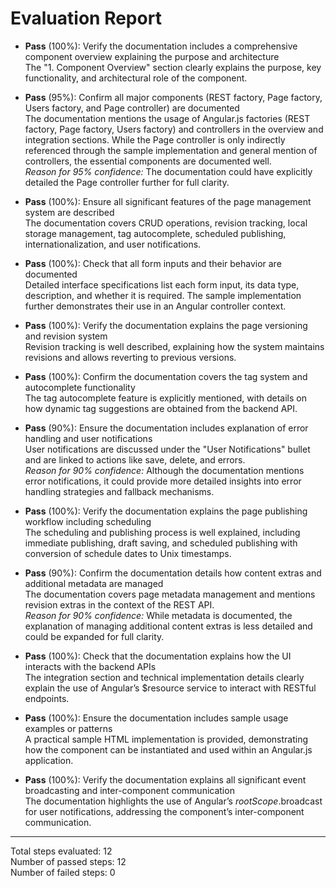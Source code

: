 # Evaluation Report

- **Pass** (100%): Verify the documentation includes a comprehensive component overview explaining the purpose and architecture  
  The "1. Component Overview" section clearly explains the purpose, key functionality, and architectural role of the component.

- **Pass** (95%): Confirm all major components (REST factory, Page factory, Users factory, and Page controller) are documented  
  The documentation mentions the usage of Angular.js factories (REST factory, Page factory, Users factory) and controllers in the overview and integration sections. While the Page controller is only indirectly referenced through the sample implementation and general mention of controllers, the essential components are documented well.  
  *Reason for 95% confidence:* The documentation could have explicitly detailed the Page controller further for full clarity.

- **Pass** (100%): Ensure all significant features of the page management system are described  
  The documentation covers CRUD operations, revision tracking, local storage management, tag autocomplete, scheduled publishing, internationalization, and user notifications.

- **Pass** (100%): Check that all form inputs and their behavior are documented  
  Detailed interface specifications list each form input, its data type, description, and whether it is required. The sample implementation further demonstrates their use in an Angular controller context.

- **Pass** (100%): Verify the documentation explains the page versioning and revision system  
  Revision tracking is well described, explaining how the system maintains revisions and allows reverting to previous versions.

- **Pass** (100%): Confirm the documentation covers the tag system and autocomplete functionality  
  The tag autocomplete feature is explicitly mentioned, with details on how dynamic tag suggestions are obtained from the backend API.

- **Pass** (90%): Ensure the documentation includes explanation of error handling and user notifications  
  User notifications are discussed under the "User Notifications" bullet and are linked to actions like save, delete, and errors.  
  *Reason for 90% confidence:* Although the documentation mentions error notifications, it could provide more detailed insights into error handling strategies and fallback mechanisms.

- **Pass** (100%): Verify the documentation explains the page publishing workflow including scheduling  
  The scheduling and publishing process is well explained, including immediate publishing, draft saving, and scheduled publishing with conversion of schedule dates to Unix timestamps.

- **Pass** (90%): Confirm the documentation details how content extras and additional metadata are managed  
  The documentation covers page metadata management and mentions revision extras in the context of the REST API.  
  *Reason for 90% confidence:* While metadata is documented, the explanation of managing additional content extras is less detailed and could be expanded for full clarity.

- **Pass** (100%): Check that the documentation explains how the UI interacts with the backend APIs  
  The integration section and technical implementation details clearly explain the use of Angular’s $resource service to interact with RESTful endpoints.

- **Pass** (100%): Ensure the documentation includes sample usage examples or patterns  
  A practical sample HTML implementation is provided, demonstrating how the component can be instantiated and used within an Angular.js application.

- **Pass** (100%): Verify the documentation explains all significant event broadcasting and inter-component communication  
  The documentation highlights the use of Angular’s $rootScope.$broadcast for user notifications, addressing the component’s inter-component communication.

---

Total steps evaluated: 12  
Number of passed steps: 12  
Number of failed steps: 0